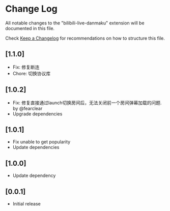# Change Log

All notable changes to the "bilibili-live-danmaku" extension will be documented in this file.

Check [Keep a Changelog](http://keepachangelog.com/) for recommendations on how to structure this file.

## [1.1.0]

- Fix: 修复断连
- Chore: 切换协议库

## [1.0.2]

- Fix: 修复直接通过launch切换房间后，无法关闭前一个房间弹幕加载的问题. by @fearclear
- Upgrade dependencies

## [1.0.1]

- Fix unable to get popularity
- Update dependencies

## [1.0.0]

- Update dependency

## [0.0.1]

- Initial release